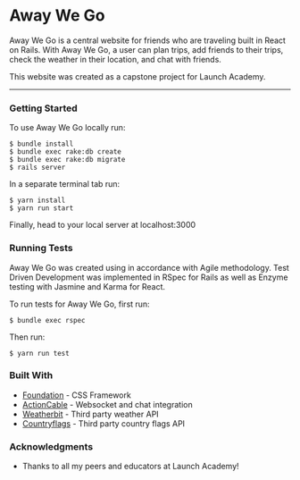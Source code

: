 # Away We Go

Away We Go is a central website for friends who are traveling built in React on Rails. With Away We Go, a user can plan trips, add friends to their trips, check the weather in their location, and chat with friends.

This website was created as a capstone project for Launch Academy.

---

### Getting Started
To use Away We Go locally run:
```
$ bundle install
$ bundle exec rake:db create
$ bundle exec rake:db migrate
$ rails server
```
In a separate terminal tab run:
```
$ yarn install
$ yarn run start
```
Finally, head to your local server at localhost:3000


### Running Tests
Away We Go was created using in accordance with Agile methodology. Test Driven Development was implemented in RSpec for Rails as well as Enzyme testing with Jasmine and Karma for React.

To run tests for Away We Go, first run:
```
$ bundle exec rspec
```
Then run:
```
$ yarn run test
```

### Built With
* [Foundation](https://foundation.zurb.com/sites/docs/) - CSS Framework
* [ActionCable](https://guides.rubyonrails.org/action_cable_overview.html) - Websocket and chat integration
* [Weatherbit](https://www.weatherbit.io/) - Third party weather API
* [Countryflags](https://countryflags.io/) - Third party country flags API

### Acknowledgments
* Thanks to all my peers and educators at Launch Academy!
